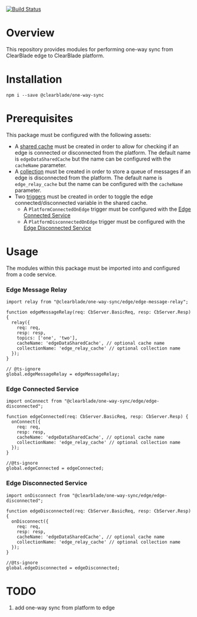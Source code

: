 [![Build Status](https://travis-ci.com/ClearBlade/one-way-sync.svg?branch=master)](https://travis-ci.com/ClearBlade/one-way-sync)

# Overview

This repository provides modules for performing one-way sync from ClearBlade edge to ClearBlade platform.

# Installation

`npm i --save @clearblade/one-way-sync`

# Prerequisites

This package must be configured with the following assets:

-   A [shared cache](https://docs.clearblade.com/v/4/shared_cache/) must be created in order to allow for checking if an edge is connected or disconnected from the platform. The default name is `edgeDataSharedCache` but the name can be configured with the `cacheName` parameter.
-   A [collection](https://docs.clearblade.com/v/4/collections/) must be created in order to store a queue of messages if an edge is disconnected from the platform. The default name is `edge_relay_cache` but the name can be configured with the `cacheName` parameter.
-   Two [triggers](https://docs.clearblade.com/v/4/code/#triggers) must be created in order to toggle the edge connected/disconnected variable in the shared cache.
    -   A `PlatformConnectedOnEdge` trigger must be configured with the [Edge Connected Service](#edge-connected-service)
    -   A `PlatformDisconnectedOnEdge` trigger must be configured with the [Edge Disconnected Service](#edge-disconnected-service)

# Usage

The modules within this package must be imported into and configured from a code service.

### Edge Message Relay

```
import relay from "@clearblade/one-way-sync/edge/edge-message-relay";

function edgeMessageRelay(req: CbServer.BasicReq, resp: CbServer.Resp) {
  relay({
    req: req,
    resp: resp,
    topics: ['one', 'two'],
    cacheName: 'edgeDataSharedCache', // optional cache name
    collectionName: 'edge_relay_cache' // optional collection name
  });
}

// @ts-ignore
global.edgeMessageRelay = edgeMessageRelay;
```

### Edge Connected Service

```
import onConnect from "@clearblade/one-way-sync/edge/edge-disconnected";

function edgeConnected(req: CbServer.BasicReq, resp: CbServer.Resp) {
  onConnect({
    req: req,
    resp: resp,
    cacheName: 'edgeDataSharedCache', // optional cache name
    collectionName: 'edge_relay_cache' // optional collection name
  });
}

//@ts-ignore
global.edgeConnected = edgeConnected;
```

### Edge Disconnected Service

```
import onDisconnect from "@clearblade/one-way-sync/edge/edge-disconnected";

function edgeDisconnected(req: CbServer.BasicReq, resp: CbServer.Resp) {
  onDisconnect({
    req: req,
    resp: resp,
    cacheName: 'edgeDataSharedCache', // optional cache name
    collectionName: 'edge_relay_cache' // optional collection name
  });
}

//@ts-ignore
global.edgeDisconnected = edgeDisconnected;
```

# TODO

1. add one-way sync from platform to edge
